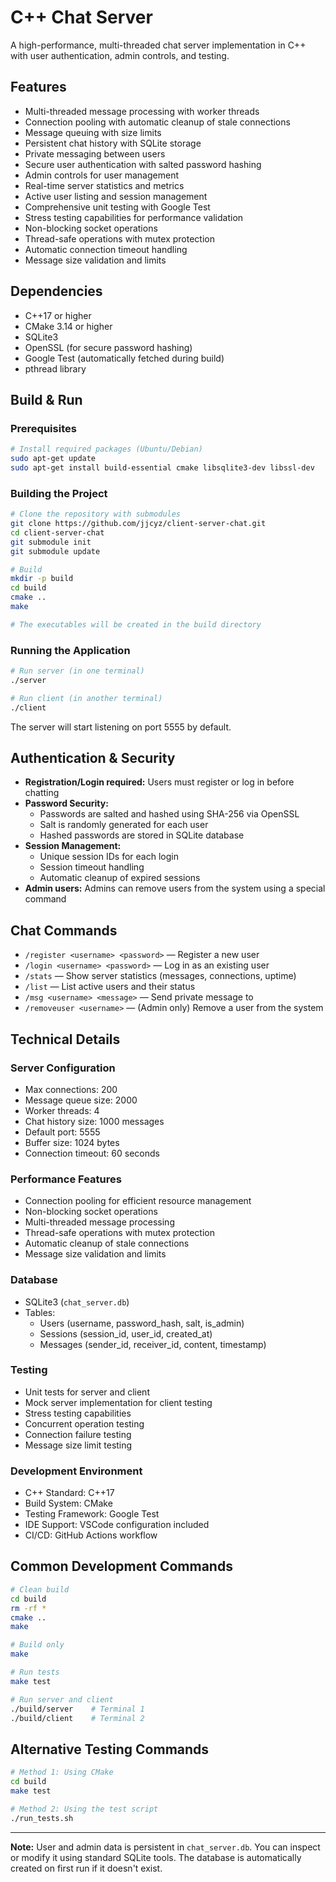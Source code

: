 # C++ Chat Server

A high-performance, multi-threaded chat server implementation in C++ with user authentication, admin controls, and testing.

## Features

- Multi-threaded message processing with worker threads
- Connection pooling with automatic cleanup of stale connections
- Message queuing with size limits
- Persistent chat history with SQLite storage
- Private messaging between users
- Secure user authentication with salted password hashing
- Admin controls for user management
- Real-time server statistics and metrics
- Active user listing and session management
- Comprehensive unit testing with Google Test
- Stress testing capabilities for performance validation
- Non-blocking socket operations
- Thread-safe operations with mutex protection
- Automatic connection timeout handling
- Message size validation and limits

## Dependencies

- C++17 or higher
- CMake 3.14 or higher
- SQLite3
- OpenSSL (for secure password hashing)
- Google Test (automatically fetched during build)
- pthread library

## Build & Run

### Prerequisites

```bash
# Install required packages (Ubuntu/Debian)
sudo apt-get update
sudo apt-get install build-essential cmake libsqlite3-dev libssl-dev
```

### Building the Project

```bash
# Clone the repository with submodules
git clone https://github.com/jjcyz/client-server-chat.git
cd client-server-chat
git submodule init
git submodule update

# Build
mkdir -p build
cd build
cmake ..
make

# The executables will be created in the build directory
```

### Running the Application

```bash
# Run server (in one terminal)
./server

# Run client (in another terminal)
./client
```

The server will start listening on port 5555 by default.

## Authentication & Security

- **Registration/Login required:** Users must register or log in before chatting
- **Password Security:**
  - Passwords are salted and hashed using SHA-256 via OpenSSL
  - Salt is randomly generated for each user
  - Hashed passwords are stored in SQLite database
- **Session Management:**
  - Unique session IDs for each login
  - Session timeout handling
  - Automatic cleanup of expired sessions
- **Admin users:** Admins can remove users from the system using a special command

## Chat Commands

- `/register <username> <password>` — Register a new user
- `/login <username> <password>` — Log in as an existing user
- `/stats` — Show server statistics (messages, connections, uptime)
- `/list` — List active users and their status
- `/msg <username> <message>` — Send private message to <username>
- `/removeuser <username>` — (Admin only) Remove a user from the system

## Technical Details

### Server Configuration
- Max connections: 200
- Message queue size: 2000
- Worker threads: 4
- Chat history size: 1000 messages
- Default port: 5555
- Buffer size: 1024 bytes
- Connection timeout: 60 seconds

### Performance Features
- Connection pooling for efficient resource management
- Non-blocking socket operations
- Multi-threaded message processing
- Thread-safe operations with mutex protection
- Automatic cleanup of stale connections
- Message size validation and limits

### Database
- SQLite3 (`chat_server.db`)
- Tables:
  - Users (username, password_hash, salt, is_admin)
  - Sessions (session_id, user_id, created_at)
  - Messages (sender_id, receiver_id, content, timestamp)

### Testing
- Unit tests for server and client
- Mock server implementation for client testing
- Stress testing capabilities
- Concurrent operation testing
- Connection failure testing
- Message size limit testing

### Development Environment
- C++ Standard: C++17
- Build System: CMake
- Testing Framework: Google Test
- IDE Support: VSCode configuration included
- CI/CD: GitHub Actions workflow

## Common Development Commands

```bash
# Clean build
cd build
rm -rf *
cmake ..
make

# Build only
make

# Run tests
make test

# Run server and client
./build/server    # Terminal 1
./build/client    # Terminal 2
```

## Alternative Testing Commands

```bash
# Method 1: Using CMake
cd build
make test

# Method 2: Using the test script
./run_tests.sh
```
---

**Note:** User and admin data is persistent in `chat_server.db`. You can inspect or modify it using standard SQLite tools. The database is automatically created on first run if it doesn't exist.



